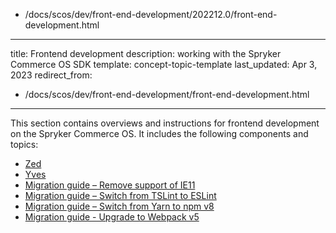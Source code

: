   - /docs/scos/dev/front-end-development/202212.0/front-end-development.html
---
title: Frontend development
description: working with the Spryker Commerce OS SDK
template: concept-topic-template
last_updated: Apr 3, 2023
redirect_from:
  - /docs/scos/dev/front-end-development/front-end-development.html
---

This section contains overviews and instructions for frontend development on the Spryker Commerce OS. It includes the following components and topics:
* [Zed](/docs/scos/dev/front-end-development/{{page.version}}/zed/zed.html)
* [Yves](/docs/scos/dev/front-end-development/{{page.version}}/yves/yves.html)
* [Migration guide – Remove support of IE11](/docs/scos/dev/front-end-development/{{page.version}}/migration-guide-remove-support-of-ie11.html)
* [Migration guide – Switch from TSLint to ESLint](/docs/scos/dev/front-end-development/{{page.version}}/migration-guide-switch-from-tslint-to-eslint.html)
* [Migration guide – Switch from Yarn to npm v8](/docs/scos/dev/front-end-development/{{page.version}}/migration-guide-switch-from-yarn-to-npm.html)
* [Migration guide - Upgrade to Webpack v5](/docs/scos/dev/front-end-development/{{page.version}}/migration-guide-upgrade-to-webpack-v5.html)
